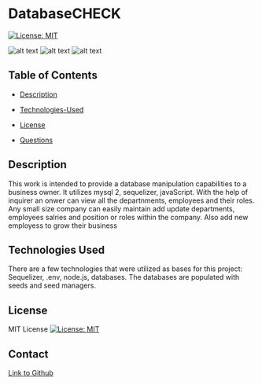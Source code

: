 # DatabaseCHECK

[![License: MIT](https://img.shields.io/badge/License-MIT-yellow.svg)](https://opensource.org/licenses/MIT)


![alt text](./Assets/Database1-01.jpg)
![alt text](./Assets/Database2-01.jpg)
![alt text](./Assets/Database3-01.jpg)

## Table of Contents

- [Description](#description)

- [Technologies-Used](#technologies-used)

- [License](#license)

- [Questions](#questions)

## Description

This work is intended to provide a database manipulation capabilities to a business owner. It utilizes mysql 2, sequelizer, javaScript. With the help of inquirer an onwer can view all the departnments, employees and their roles. Any small size company can easily maintain add update departments, employees salries and position or roles within the company. Also add new employess to grow their business


## Technologies Used

There are a few technologies that were utilized as bases for this project: Sequelizer, .env, node.js, databases. The databases are populated with seeds and seed managers. 

## License

MIT License
[![License: MIT](https://img.shields.io/badge/License-MIT-yellow.svg)](https://opensource.org/licenses/MIT)

## Contact


[Link to Github](https://github.com/anna071387)

